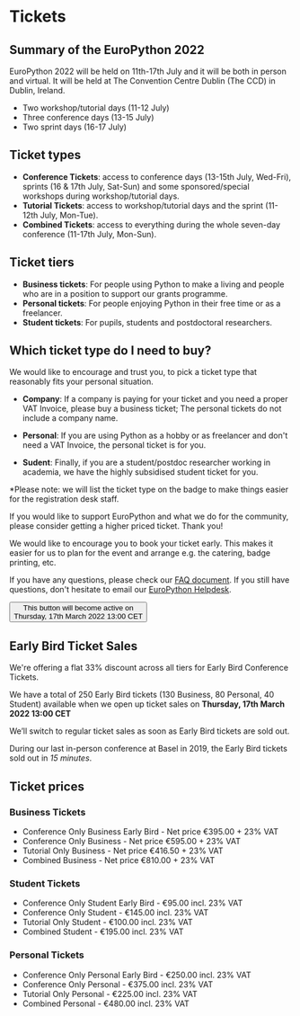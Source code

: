 # Tickets

## Summary of the EuroPython 2022

EuroPython 2022 will be held on 11th-17th July and it will be both in person and virtual. It will be held at The Convention Centre Dublin (The CCD) in Dublin, Ireland.

- Two workshop/tutorial days (11-12 July)
- Three conference days (13-15 July)
- Two sprint days (16-17 July)


## Ticket types

- **Conference Tickets**: access to conference days (13-15th July, Wed-Fri), sprints (16 & 17th July, Sat-Sun) and some sponsored/special workshops during workshop/tutorial days.
- **Tutorial Tickets**: access to workshop/tutorial days and the sprint (11-12th July, Mon-Tue).
- **Combined Tickets**: access to everything during the whole seven-day conference (11-17th July, Mon-Sun).


## Ticket tiers

- **Business tickets**: For people using Python to make a living and people who are in a position to support our grants programme.
- **Personal tickets**: For people enjoying Python in their free time or as a freelancer.
- **Student tickets**: For pupils, students and postdoctoral researchers.


## Which ticket type do I need to buy?

We would like to encourage and trust you, to pick a ticket type that reasonably fits your personal situation.

- **Company**: If a company is paying for your ticket and you need a proper VAT Invoice, please buy a business ticket; The personal tickets do not include a company name. 

- **Personal**: If you are using Python as a hobby or as freelancer and don't need a VAT Invoice, the personal ticket is for you.

- **Sudent**: Finally, if you are a student/postdoc researcher working in academia, we have the highly subsidised student ticket for you.

*Please note: we will list the ticket type on the badge to make things easier for the registration desk staff.

If you would like to support EuroPython and what we do for the community, please consider getting a higher priced ticket. Thank you!

We would like to encourage you to book your ticket early. This makes it easier for us to plan for the event and arrange e.g. the catering, badge printing, etc.

If you have any questions, please check our [FAQ document](https://ep2022.europython.eu/faq). If you still have questions, don't hesitate to email our [EuroPython Helpdesk](helpdesk@europython.eu).


<button>This button will become active on<br/> Thursday, 17th March 2022 13:00 CET</button>


## Early Bird Ticket Sales

We're offering a flat 33% discount across all tiers for Early Bird Conference Tickets.

We have a total of 250 Early Bird tickets (130 Business, 80 Personal, 40 Student) available when we open up ticket sales on **Thursday, 17th March 2022 13:00 CET**

We’ll switch to regular ticket sales as soon as Early Bird tickets are sold out.

During our last in-person conference at Basel in 2019, the Early Bird tickets sold out in _15 minutes_.


## Ticket prices


### Business Tickets

- Conference Only Business Early Bird - Net price €395.00 + 23% VAT
- Conference Only Business - Net price €595.00 + 23% VAT
- Tutorial Only Business - Net price €416.50 + 23% VAT
- Combined Business - Net price €810.00 + 23% VAT

### Student Tickets

- Conference Only Student Early Bird - €95.00 incl. 23% VAT
- Conference Only Student - €145.00 incl. 23% VAT
- Tutorial Only Student - €100.00 incl. 23% VAT
- Combined Student - €195.00 incl. 23% VAT

### Personal Tickets

 - Conference Only Personal Early Bird - €250.00 incl. 23% VAT
 - Conference Only Personal - €375.00 incl. 23% VAT
 - Tutorial Only Personal - €225.00 incl. 23% VAT
 - Combined Personal - €480.00 incl. 23% VAT
